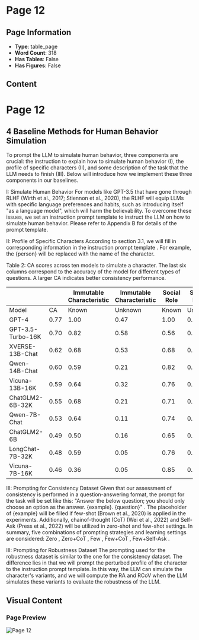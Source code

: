 # Page 12

## Page Information

- **Type**: table_page
- **Word Count**: 318
- **Has Tables**: False
- **Has Figures**: False

## Content

# Page 12

## 4 Baseline Methods for Human Behavior Simulation

To prompt the LLM to simulate human behavior, three components are crucial: the instruction to explain how to simulate human behavior (I), the profile of specific characters (II), and some description of the task that the LLM needs to finish (III). Below will introduce how we implement these three components in our baselines.

I: Simulate Human Behavior For models like GPT-3.5 that have gone through RLHF (Wirth et al., 2017; Stiennon et al., 2020), the RLHF will equip LLMs with specific language preferences and habits, such as introducing itself "as a language model", which will harm the believability. To overcome these issues, we set an instruction prompt template to instruct the LLM on how to simulate human behavior. Please refer to Appendix B for details of the prompt template.

II: Profile of Specific Characters According to section 3.1, we will fill in corresponding information in the instruction prompt template . For example, the {person} will be replaced with the name of the character.

Table 2: CA scores across ten models to simulate a character. The last six columns correspond to the accuracy of the model for different types of questions. A larger CA indicates better consistency performance.

|                   |      | Immutable Characteristic   | Immutable Characteristic   | Social Role   | Social Role   | Relationship   | Relationship   |
|-------------------|------|----------------------------|----------------------------|---------------|---------------|----------------|----------------|
| Model             | CA   | Known                      | Unknown                    | Known         | Unknow        | Known          | UnKnown        |
| GPT-4             | 0.77 | 1.00                       | 0.47                       | 1.00          | 0.59          | 0.97           | 0.06           |
| GPT-3.5-Turbo-16K | 0.70 | 0.82                       | 0.58                       | 0.56          | 0.88          | 0.91           | 0.31           |
| XVERSE-13B-Chat   | 0.62 | 0.68                       | 0.53                       | 0.68          | 0.76          | 0.59           | 0.44           |
| Qwen-14B-Chat     | 0.60 | 0.59                       | 0.21                       | 0.82          | 0.12          | 0.94           | 0.38           |
| Vicuna-13B-16K    | 0.59 | 0.64                       | 0.32                       | 0.76          | 0.18          | 0.76           | 0.56           |
| ChatGLM2-6B-32K   | 0.55 | 0.68                       | 0.21                       | 0.71          | 0.24          | 0.79           | 0.25           |
| Qwen-7B-Chat      | 0.53 | 0.64                       | 0.11                       | 0.74          | 0.12          | 0.91           | 0.06           |
| ChatGLM2-6B       | 0.49 | 0.50                       | 0.16                       | 0.65          | 0.12          | 0.88           | 0.06           |
| LongChat-7B-32K   | 0.48 | 0.59                       | 0.05                       | 0.76          | 0.00          | 0.79           | 0.06           |
| Vicuna-7B-16K     | 0.46 | 0.36                       | 0.05                       | 0.85          | 0.06          | 0.74           | 0.06           |

III: Prompting for Consistency Dataset Given that our assessment of consistency is performed in a question-answering format, the prompt for the task will be set like this: "Answer the below question; you should only choose an option as the answer. {example}. {question}" . The placeholder of {example} will be filled if few-shot (Brown et al., 2020) is applied in the experiments. Additionally, chainof-thought (CoT) (Wei et al., 2022) and Self-Ask (Press et al., 2022) will be utilized in zero-shot and few-shot settings. In summary, five combinations of prompting strategies and learning settings are considered: Zero , Zero+CoT , Few , Few+CoT , Few+Self-Ask .

III: Prompting for Robustness Dataset The prompting used for the robustness dataset is similar to the one for the consistency dataset. The difference lies in that we will prompt the perturbed profile of the character to the instruction prompt template. In this way, the LLM can simulate the character's variants, and we will compute the RA and RCoV when the LLM simulates these variants to evaluate the robustness of the LLM.

## Visual Content

### Page Preview

![Page 12](/projects/nmn/images/How_Far_Are_LLMs_from_Believable_AI_A_Benchmark_for_Evaluating_the_Believability_of_Human_Behavior_S_page_12.png)
